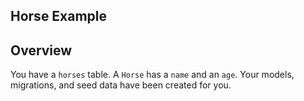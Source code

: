 ## Horse Example

## Overview
You have a `horses` table. A `Horse` has a `name` and an `age`. Your models, migrations, and seed data have been created for you.

